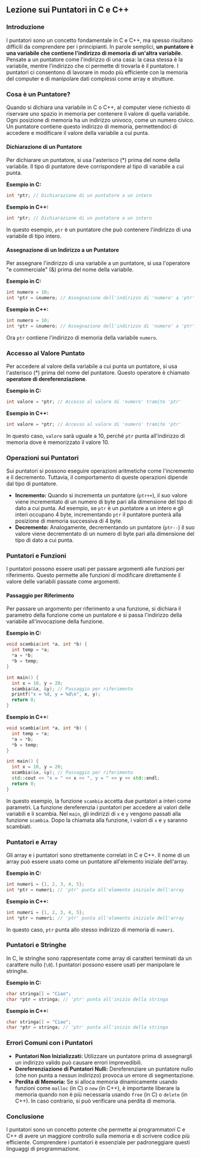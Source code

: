 ## Lezione sui Puntatori in C e C++

### Introduzione

I puntatori sono un concetto fondamentale in C e C++, ma spesso risultano difficili da comprendere per i principianti. In parole semplici, **un puntatore è una variabile che contiene l'indirizzo di memoria di un'altra variabile**. Pensate a un puntatore come l'indirizzo di una casa: la casa stessa è la variabile, mentre l'indirizzo che ci permette di trovarla è il puntatore. I puntatori ci consentono di lavorare in modo più efficiente con la memoria del computer e di manipolare dati complessi come array e strutture.

### Cosa è un Puntatore?

Quando si dichiara una variabile in C o C++, al computer viene richiesto di riservare uno spazio in memoria per contenere il valore di quella variabile. Ogni posizione di memoria ha un indirizzo univoco, come un numero civico. Un puntatore contiene questo indirizzo di memoria, permettendoci di accedere e modificare il valore della variabile a cui punta.

#### Dichiarazione di un Puntatore

Per dichiarare un puntatore, si usa l'asterisco (\*) prima del nome della variabile. Il tipo di puntatore deve corrispondere al tipo di variabile a cui punta.

**Esempio in C:**

```c
int *ptr; // Dichiarazione di un puntatore a un intero
```

**Esempio in C++:**

```cpp
int *ptr; // Dichiarazione di un puntatore a un intero
```

In questo esempio, `ptr` è un puntatore che può contenere l'indirizzo di una variabile di tipo intero.

#### Assegnazione di un Indirizzo a un Puntatore

Per assegnare l'indirizzo di una variabile a un puntatore, si usa l'operatore "e commerciale" (&) prima del nome della variabile.

**Esempio in C:**

```c
int numero = 10;
int *ptr = &numero; // Assegnazione dell'indirizzo di 'numero' a 'ptr'
```

**Esempio in C++:**

```cpp
int numero = 10;
int *ptr = &numero; // Assegnazione dell'indirizzo di 'numero' a 'ptr'
```

Ora `ptr` contiene l'indirizzo di memoria della variabile `numero`.

### Accesso al Valore Puntato

Per accedere al valore della variabile a cui punta un puntatore, si usa l'asterisco (\*) prima del nome del puntatore. Questo operatore è chiamato **operatore di dereferenziazione**.

**Esempio in C:**

```c
int valore = *ptr; // Accesso al valore di 'numero' tramite 'ptr'
```

**Esempio in C++:**

```cpp
int valore = *ptr; // Accesso al valore di 'numero' tramite 'ptr'
```

In questo caso, `valore` sarà uguale a 10, perché `ptr` punta all'indirizzo di memoria dove è memorizzato il valore 10.

### Operazioni sui Puntatori

Sui puntatori si possono eseguire operazioni aritmetiche come l'incremento e il decremento. Tuttavia, il comportamento di queste operazioni dipende dal tipo di puntatore.

*   **Incremento:** Quando si incrementa un puntatore (`ptr++`), il suo valore viene incrementato di un numero di byte pari alla dimensione del tipo di dato a cui punta. Ad esempio, se `ptr` è un puntatore a un intero e gli interi occupano 4 byte, incrementando `ptr` il puntatore punterà alla posizione di memoria successiva di 4 byte.
*   **Decremento:** Analogamente, decrementando un puntatore (`ptr--`) il suo valore viene decrementato di un numero di byte pari alla dimensione del tipo di dato a cui punta.

### Puntatori e Funzioni

I puntatori possono essere usati per passare argomenti alle funzioni per riferimento. Questo permette alle funzioni di modificare direttamente il valore delle variabili passate come argomenti.

#### Passaggio per Riferimento

Per passare un argomento per riferimento a una funzione, si dichiara il parametro della funzione come un puntatore e si passa l'indirizzo della variabile all'invocazione della funzione.

**Esempio in C:**

```c
void scambia(int *a, int *b) {
  int temp = *a;
  *a = *b;
  *b = temp;
}

int main() {
  int x = 10, y = 20;
  scambia(&x, &y); // Passaggio per riferimento
  printf("x = %d, y = %d\n", x, y);
  return 0;
}
```

**Esempio in C++:**

```cpp
void scambia(int *a, int *b) {
  int temp = *a;
  *a = *b;
  *b = temp;
}

int main() {
  int x = 10, y = 20;
  scambia(&x, &y); // Passaggio per riferimento
  std::cout << "x = " << x << ", y = " << y << std::endl;
  return 0;
}
```

In questo esempio, la funzione `scambia` accetta due puntatori a interi come parametri. La funzione dereferenzia i puntatori per accedere ai valori delle variabili e li scambia. Nel `main`, gli indirizzi di `x` e `y` vengono passati alla funzione `scambia`. Dopo la chiamata alla funzione, i valori di `x` e `y` saranno scambiati.

### Puntatori e Array

Gli array e i puntatori sono strettamente correlati in C e C++. Il nome di un array può essere usato come un puntatore all'elemento iniziale dell'array.

**Esempio in C:**

```c
int numeri = {1, 2, 3, 4, 5};
int *ptr = numeri; // 'ptr' punta all'elemento iniziale dell'array
```

**Esempio in C++:**

```cpp
int numeri = {1, 2, 3, 4, 5};
int *ptr = numeri; // 'ptr' punta all'elemento iniziale dell'array
```

In questo caso, `ptr` punta allo stesso indirizzo di memoria di `numeri`.

### Puntatori e Stringhe

In C, le stringhe sono rappresentate come array di caratteri terminati da un carattere nullo (`\0`). I puntatori possono essere usati per manipolare le stringhe.

**Esempio in C:**

```c
char stringa[] = "Ciao";
char *ptr = stringa; // 'ptr' punta all'inizio della stringa
```

**Esempio in C++:**

```cpp
char stringa[] = "Ciao";
char *ptr = stringa; // 'ptr' punta all'inizio della stringa
```

### Errori Comuni con i Puntatori

*   **Puntatori Non Inizializzati:** Utilizzare un puntatore prima di assegnargli un indirizzo valido può causare errori imprevedibili.
*   **Dereferenziazione di Puntatori Nulli:** Dereferenziare un puntatore nullo (che non punta a nessun indirizzo) provoca un errore di segmentazione.
*   **Perdita di Memoria:** Se si alloca memoria dinamicamente usando funzioni come `malloc` (in C) o `new` (in C++), è importante liberare la memoria quando non è più necessaria usando `free` (in C) o `delete` (in C++). In caso contrario, si può verificare una perdita di memoria.

### Conclusione

I puntatori sono un concetto potente che permette ai programmatori C e C++ di avere un maggiore controllo sulla memoria e di scrivere codice più efficiente. Comprendere i puntatori è essenziale per padroneggiare questi linguaggi di programmazione. 
